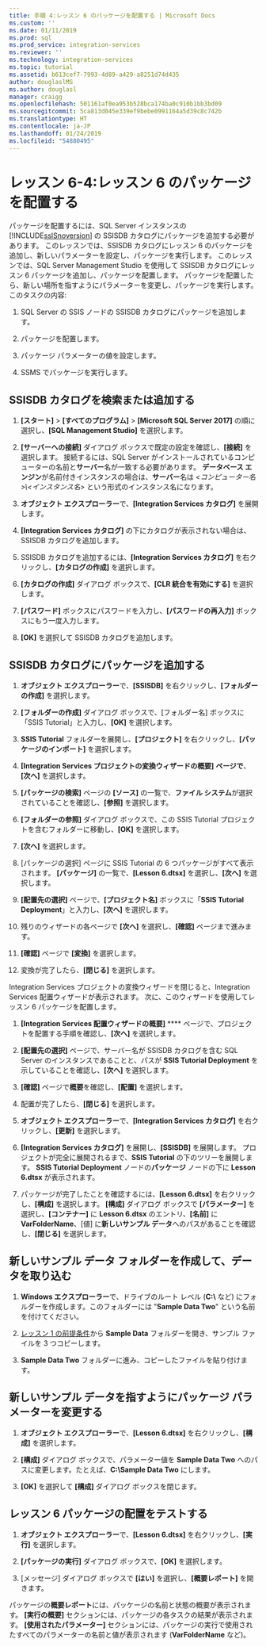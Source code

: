 ```yaml
---
title: 手順 4:レッスン 6 のパッケージを配置する | Microsoft Docs
ms.custom: ''
ms.date: 01/11/2019
ms.prod: sql
ms.prod_service: integration-services
ms.reviewer: ''
ms.technology: integration-services
ms.topic: tutorial
ms.assetid: b613cef7-7993-4d89-a429-a8251d74d435
author: douglaslMS
ms.author: douglasl
manager: craigg
ms.openlocfilehash: 501161af0ea953b528bca174ba0c910b1bb3bd09
ms.sourcegitcommit: 5ca813d045e339ef9bebe0991164a5d39c8c742b
ms.translationtype: HT
ms.contentlocale: ja-JP
ms.lasthandoff: 01/24/2019
ms.locfileid: "54880495"
---
```

# <a name="lesson-6-4-deploy-the-lesson-6-package"></a>レッスン 6-4:レッスン 6 のパッケージを配置する

パッケージを配置するには、SQL Server インスタンスの [!INCLUDE[ssISnoversion](../includes/ssisnoversion-md.md)] の SSISDB カタログにパッケージを追加する必要があります。 このレッスンでは、SSISDB カタログにレッスン 6 のパッケージを追加し、新しいパラメーターを設定し、パッケージを実行します。 このレッスンでは、SQL Server Management Studio を使用して SSISDB カタログにレッスン 6 パッケージを追加し、パッケージを配置します。 パッケージを配置したら、新しい場所を指すようにパラメーターを変更し、パッケージを実行します。   
このタスクの内容:  

1. SQL Server の SSIS ノードの SSISDB カタログにパッケージを追加します。  
  
2. パッケージを配置します。  
  
3. パッケージ パラメーターの値を設定します。  

4. SSMS でパッケージを実行します。  
  
## <a name="locate-or-add-the-ssisdb-catalog"></a>SSISDB カタログを検索または追加する  
  
1.  **[スタート]** > **[すべてのプログラム]** > **[Microsoft SQL Server 2017]** の順に選択し、**[SQL Management Studio]** を選択します。  
  
2.  **[サーバーへの接続]** ダイアログ ボックスで既定の設定を確認し、**[接続]** を選択します。 接続するには、SQL Server がインストールされているコンピューターの名前と**サーバー**名が一致する必要があります。 **データベース エンジン**が名前付きインスタンスの場合は、**サーバー**名は *\<コンピューター名>\\\<インスタンス名>* という形式のインスタンス名になります。 
  
3.  **オブジェクト エクスプローラー**で、**[Integration Services カタログ]** を展開します。  
  
4.  **[Integration Services カタログ]** の下にカタログが表示されない場合は、SSISDB カタログを追加します。  
  
5.  SSISDB カタログを追加するには、**[Integration Services カタログ]** を右クリックし、**[カタログの作成]** を選択します。  
  
6.  **[カタログの作成]** ダイアログ ボックスで、**[CLR 統合を有効にする]** を選択します。  
  
7.  **[パスワード]** ボックスにパスワードを入力し、**[パスワードの再入力]** ボックスにもう一度入力します。 
  
8.  **[OK]** を選択して SSISDB カタログを追加します。  
  
## <a name="add-the-package-to-the-ssisdb-catalog"></a>SSISDB カタログにパッケージを追加する  
  
1.  **オブジェクト エクスプローラー**で、**[SSISDB]** を右クリックし、**[フォルダーの作成]** を選択します。  
  
2.  **[フォルダーの作成]** ダイアログ ボックスで、[フォルダー名] ボックスに「SSIS Tutorial」と入力し、**[OK]** を選択します。  
  
3.  **SSIS Tutorial** フォルダーを展開し、**[プロジェクト]** を右クリックし、**[パッケージのインポート]** を選択します。  
  
4.  **[Integration Services プロジェクトの変換ウィザードの概要]** **ページで**、**[次へ]** を選択します。  
  
5.  **[パッケージの検索]** ページの **[ソース]** の一覧で、**ファイル システム**が選択されていることを確認し、**[参照]** を選択します。  
  
6.  **[フォルダーの参照]** ダイアログ ボックスで、この SSIS Tutorial プロジェクトを含むフォルダーに移動し、**[OK]** を選択します。  
  
7.  **[次へ]** を選択します。  
  
8.  [パッケージの選択] ページに SSIS Tutorial の 6 つパッケージがすべて表示されます。 **[パッケージ]** の一覧で、**[Lesson 6.dtsx]** を選択し、**[次へ]** を選択します。  
  
9. **[配置先の選択]** ページで、**[プロジェクト名]** ボックスに「**SSIS Tutorial Deployment**」と入力し、**[次へ]** を選択します。

10. 残りのウィザードの各ページで **[次へ]** を選択し、**[確認]** ページまで進みます。  
  
11. **[確認]** ページで **[変換]** を選択します。  
  
12. 変換が完了したら、**[閉じる]** を選択します。  
  
Integration Services プロジェクトの変換ウィザードを閉じると、Integration Services 配置ウィザードが表示されます。 次に、このウィザードを使用してレッスン 6 パッケージを配置します。  
  
1.  **[Integration Services 配置ウィザードの概要]** **** ページで、プロジェクトを配置する手順を確認し、**[次へ]** を選択します。  
  
2.  **[配置先の選択]** ページで、サーバー名が SSISDB カタログを含む SQL Server のインスタンスであることと、パスが **SSIS Tutorial Deployment** を示していることを確認し、**[次へ]** を選択します。  
  
3.  **[確認]** ページで**概要**を確認し、**[配置]** を選択します。  
  
4.  配置が完了したら、**[閉じる]** を選択します。  
  
5.  **オブジェクト エクスプローラー**で、**[Integration Services カタログ]** を右クリックし、**[更新]** を選択します。  
  
6.  **[Integration Services カタログ]** を展開し、**[SSISDB]** を展開します。 プロジェクトが完全に展開されるまで、**SSIS Tutorial** の下のツリーを展開します。 **SSIS Tutorial Deployment** ノードの**パッケージ** ノードの下に **Lesson 6.dtsx** が表示されます。  
  
7.  パッケージが完了したことを確認するには、**[Lesson 6.dtsx]** を右クリックし、**[構成]** を選択します。 **[構成]** ダイアログ ボックスで **[パラメーター]** を選択し、**[コンテナー]** に **Lesson 6.dtsx** のエントリ、**[名前]** に **VarFolderName**、[値] に**新しいサンプル データ**へのパスがあることを確認し、**[閉じる]** を選択します。  
  
## <a name="create-and-populate-a-new-sample-data-folder"></a>新しいサンプル データ フォルダーを作成して、データを取り込む  
  
1.  **Windows エクスプローラー**で、ドライブのルート レベル (**C:\\** など) にフォルダーを作成します。このフォルダーには "**Sample Data Two**" という名前を付けてください。  
  
2.  [レッスン 1 の前提条件](../integration-services/lesson-1-create-a-project-and-basic-package-with-ssis.md#prerequisites)から **Sample Data** フォルダーを開き、サンプル ファイルを 3 つコピーします。  
  
3.  **Sample Data Two** フォルダーに進み、コピーしたファイルを貼り付けます。  
  
## <a name="change-the-package-parameter-to-point-to-the-new-sample-data"></a>新しいサンプル データを指すようにパッケージ パラメーターを変更する  
  
1.  **オブジェクト エクスプローラー**で、**[Lesson 6.dtsx]** を右クリックし、**[構成]** を選択します。  
  
2.  **[構成]** ダイアログ ボックスで、パラメーター値を **Sample Data Two** へのパスに変更します。たとえば、**C:\\Sample Data Two** にします。  
  
3.  **[OK]** を選択して **[構成]** ダイアログ ボックスを閉じます。  
  
## <a name="test-the-lesson-6-package-deployment"></a>レッスン 6 パッケージの配置をテストする  
  
1.  **オブジェクト エクスプローラー**で、**[Lesson 6.dtsx]** を右クリックし、**[実行]** を選択します。  
  
2.  **[パッケージの実行]** ダイアログ ボックスで、**[OK]** を選択します。  
  
3.  [メッセージ] ダイアログ ボックスで **[はい]** を選択し、**[概要レポート]** を開きます。  
  
パッケージの**概要レポート**には、パッケージの名前と状態の概要が表示されます。 **[実行の概要]** セクションには、パッケージの各タスクの結果が表示されます。 **[使用されたパラメーター]** セクションには、パッケージの実行で使用されたすべてのパラメーターの名前と値が表示されます (**VarFolderName** など)。  
  
